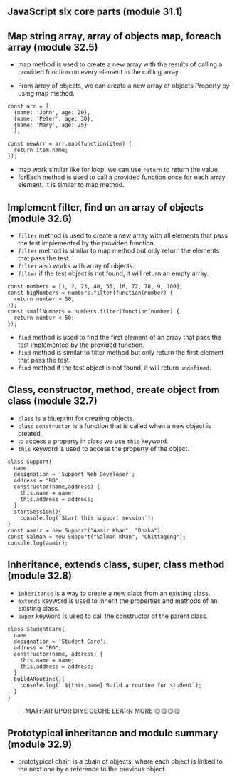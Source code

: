 ## JavaScript six core parts (module 31.1)

## Map string array, array of objects map, foreach array (module 32.5)

- map method is used to create a new array with the results of calling a provided function on every element in the calling array.

- From array of objects, we can create a new array of objects Property by using map method.

```
const arr = [
  {name: 'John', age: 20},
  {name: 'Peter', age: 30},
  {name: 'Mary', age: 25}
  ];

const newArr = arr.map(function(item) {
  return item.name;
});
```

- map work similar like for loop. we can use `return` to return the value.
- forEach method is used to call a provided function once for each array element. It is similar to map method.

## Implement filter, find on an array of objects (module 32.6)

- `filter` method is used to create a new array with all elements that pass the test implemented by the provided function.
- `filter` method is similar to map method but only return the elements that pass the test.
- `filter` also works with array of objects.
- `filter` if the test object is not found, it will return an empty array.

```
const numbers = [1, 2, 23, 40, 55, 16, 72, 78, 9, 100];
const bigNumbers = numbers.filter(function(number) {
  return number > 50;
});
const smallNumbers = numbers.filter(function(number) {
  return number < 50;
});
```

- `find` method is used to find the first element of an array that pass the test implemented by the provided function.
- `find` method is similar to filter method but only return the first element that pass the test.
- `find` method if the test object is not found, it will return `undefined`.

## Class, constructor, method, create object from class (module 32.7)

- `class` is a blueprint for creating objects.
- `class` `constructor` is a function that is called when a new object is created.
- to access a property in class we use `this` keyword.
- `this` keyword is used to access the property of the object.

```
class Support{
  name;
  designation = 'Support Web Developer';
  address = "BD";
  constructor(name,address) {
    this.name = name;
    this.address = address;
  }
  startSession(){
    console.log(`Start this support session`);
}
const aamir = new Support("Aamir Khan", "Dhaka");
const Salman = new Support("Salman Khan", "Chittagong");
console.log(aamir);
```

## Inheritance, extends class, super, class method (module 32.8)

- `inheritance` is a way to create a new class from an existing class.
- `extends` keyword is used to inherit the properties and methods of an existing class.
- `super` keyword is used to call the constructor of the parent class.

```
class StudentCare{
  name;
  designation = 'Student Care';
  address = "BD";
  constructor(name, address) {
    this.name = name;
    this.address = address;
  }
  buildARoutine(){
    console.log(` ${this.name} Build a routine for student`);
  }
}
```

> <strong> MATHAR UPOR DIYE GECHE LEARN MORE </strong> 😋😋😋😋

## Prototypical inheritance and module summary (module 32.9)

- prototypical chain is a chain of objects, where each object is linked to the next one by a reference to the previous object.
